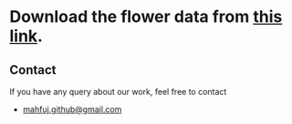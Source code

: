 
   # Download the flower data from [this link](https://s3.amazonaws.com/video.udacity-data.com/topher/2018/September/5baa60a0_flower-photos/flower-photos.zip).

## Contact
If you have any query about our work, feel free to contact
- mahfuj.github@gmail.com

